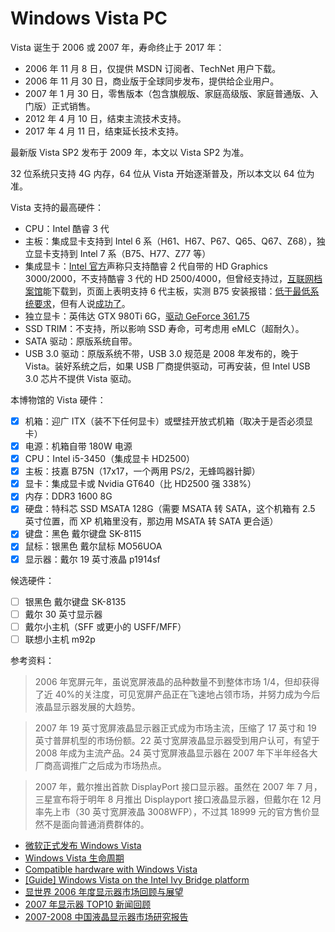 # Windows Vista PC

Vista 诞生于 2006 或 2007 年，寿命终止于 2017 年：

- 2006 年 11 月 8 日，仅提供 MSDN 订阅者、TechNet 用户下载。
- 2006 年 11 月 30 日，商业版于全球同步发布，提供给企业用户。
- 2007 年 1 月 30 日，零售版本（包含旗舰版、家庭高级版、家庭普通版、入门版）正式销售。
- 2012 年 4 月 10 日，结束主流技术支持。
- 2017 年 4 月 11 日，结束延长技术支持。

最新版 Vista SP2 发布于 2009 年，本文以 Vista SP2 为准。

32 位系统只支持 4G 内存，64 位从 Vista 开始逐渐普及，所以本文以 64 位为准。

Vista 支持的最高硬件：

- CPU：Intel 酷睿 3 代
- 主板：集成显卡支持到 Intel 6 系（H61、H67、P67、Q65、Q67、Z68），独立显卡支持到 Intel 7 系（B75、H77、Z77 等）
- 集成显卡：[Intel 官方](https://www.intel.com/content/www/us/en/download/16652/intel-hd-graphics-driver-for-windows-vista-64-exe.html)声称只支持酷睿 2 代自带的 HD Graphics 3000/2000，不支持酷睿 3 代的 HD 2500/4000，但曾经支持过，[互联网档案馆](http://web.archive.org/web/20170825082730/https://downloadcenter.intel.com/download/20758/Graphics-Intel-HD-Graphics-Driver-for-Windows-Vista)能下载到，页面上表明支持 6 代主板，实测 B75 安装报错：[低于最低系统要求](https://forums.tomshardware.com/threads/ivy-bridge-intel-hd-has-no-vista-support.1320994/)，但有人说[成功了](https://msfn.org/board/topic/174605-intel-hd-graphics-b75-chipset-drivers/page/2/)。
- 独立显卡：英伟达 GTX 980Ti 6G，[驱动 GeForce 361.75](https://www.nvidia.cn/geforce/drivers/results/97793/)
- SSD TRIM：不支持，所以影响 SSD 寿命，可考虑用 eMLC（超耐久）。
- SATA 驱动：原版系统自带。
- USB 3.0 驱动：原版系统不带，USB 3.0 规范是 2008 年发布的，晚于 Vista。装好系统之后，如果 USB 厂商提供驱动，可再安装，但 Intel USB 3.0 芯片不提供 Vista 驱动。

本博物馆的 Vista 硬件：

- [x] 机箱：迎广 ITX（装不下任何显卡）或壁挂开放式机箱（取决于是否必须显卡）
- [x] 电源：机箱自带 180W 电源
- [x] CPU：Intel i5-3450（集成显卡 HD2500）
- [x] 主板：技嘉 B75N（17x17，一个两用 PS/2，无蜂鸣器针脚）
- [x] 显卡：集成显卡或 Nvidia GT640（比 HD2500 强 338%）
- [x] 内存：DDR3 1600 8G
- [x] 硬盘：特科芯 SSD MSATA 128G（需要 MSATA 转 SATA，这个机箱有 2.5 英寸位置，而 XP 机箱里没有，那边用 MSATA 转 SATA 更合适）
- [x] 键盘：黑色 戴尔键盘 SK-8115
- [x] 鼠标：银黑色 戴尔鼠标 MO56UOA
- [x] 显示器：戴尔 19 英寸液晶 p1914sf

候选硬件：

- [ ] 银黑色 戴尔键盘 SK-8135
- [ ] 戴尔 30 英寸显示器
- [ ] 戴尔小主机（SFF 或更小的 USFF/MFF）
- [ ] 联想小主机 m92p

参考资料：

> 2006 年宽屏元年，虽说宽屏液晶的品种数量不到整体市场 1/4，但却获得了近 40%的关注度，可见宽屏产品正在飞速地占领市场，并努力成为今后液晶显示器发展的大趋势。

> 2007 年 19 英寸宽屏液晶显示器正式成为市场主流，压缩了 17 英寸和 19 英寸普屏机型的市场份额。22 英寸宽屏液晶显示器受到用户认可，有望于 2008 年成为主流产品。24 英寸宽屏液晶显示器在 2007 年下半年经各大厂商高调推广之后成为市场热点。

> 2007 年，戴尔推出首款 DisplayPort 接口显示器。虽然在 2007 年 7 月，三星宣布将于明年 8 月推出 Displayport 接口液晶显示器，但戴尔在 12 月率先上市（30 英寸宽屏液晶 3008WFP），不过其 18999 元的官方售价显然不是面向普通消费群体的。


- [微软正式发布 Windows Vista](https://news.sina.com.cn/w/2006-12-02/020910661007s.shtml)
- [Windows Vista 生命周期](https://learn.microsoft.com/zh-cn/lifecycle/products/windows-vista)
- [Compatible hardware with Windows Vista](https://msfn.org/board/topic/177576-compatible-hardware-with-windows-vista/)
- [[Guide] Windows Vista on the Intel Ivy Bridge platform](https://msfn.org/board/topic/177136-guide-windows-vista-on-the-intel-ivy-bridge-platform/)
- [显世界 2006 年度显示器市场回顾与展望](https://lcd.zol.com.cn/topic/494119.html)
- [2007 年显示器 TOP10 新闻回顾](https://lcd.zol.com.cn/77/770224.html)
- [2007-2008 中国液晶显示器市场研究报告](https://zdc.zol.com.cn/80/801974.html)
